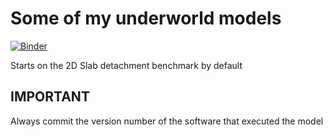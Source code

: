 # Some of my underworld models

[![Binder](https://mybinder.org/badge_logo.svg)](https://mybinder.org/v2/gh/julesghub/uw_models/master?filepath=SlabDetachment%2FSlabDetachment_B.ipynb)

Starts on the 2D Slab detachment benchmark by default

## IMPORTANT
Always commit the version number of the software that executed the model
